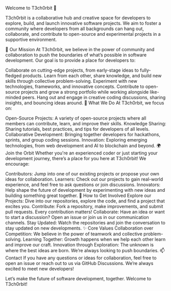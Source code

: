 Welcome to T3ch0rbit 🌌

T3ch0rbit is a collaborative hub and creative space for developers to explore, build, and launch innovative software projects. We aim to foster a community where developers from all backgrounds can hang out, collaborate, and contribute to open-source and experimental projects in a supportive environment.

🌟 Our Mission
At T3ch0rbit, we believe in the power of community and collaboration to push the boundaries of what’s possible in software development. Our goal is to provide a place for developers to:

Collaborate on cutting-edge projects, from early-stage ideas to fully-fledged products.
Learn from each other, share knowledge, and build new skills through collective problem-solving.
Experiment with new technologies, frameworks, and innovative concepts.
Contribute to open-source projects and grow a strong portfolio while working alongside like-minded peers.
Hang out and engage in creative coding discussions, sharing insights, and bouncing ideas around.
🚀 What We Do
At T3ch0rbit, we focus on:

Open-Source Projects: A variety of open-source projects where all members can contribute, learn, and improve their skills.
Knowledge Sharing: Sharing tutorials, best practices, and tips for developers of all levels.
Collaborative Development: Bringing together developers for hackathons, sprints, and group coding sessions.
Innovation: Exploring emerging technologies, from web development and AI to blockchain and beyond.
🌍 Join the Orbit
Whether you're an experienced coder or just starting your development journey, there’s a place for you here at T3ch0rbit! We encourage:

Contributors: Jump into one of our existing projects or propose your own ideas for collaboration.
Learners: Check out our projects to gain real-world experience, and feel free to ask questions or join discussions.
Innovators: Help shape the future of development by experimenting with new ideas and building something great together.
🤝 How to Get Involved
Explore our Projects: Dive into our repositories, explore the code, and find a project that excites you.
Contribute: Fork a repository, make improvements, and submit pull requests. Every contribution matters!
Collaborate: Have an idea or want to start a discussion? Open an issue or join us in our communication channels.
Stay Updated: Watch the repositories and join the conversation to stay updated on new developments.
✨ Core Values
Collaboration over Competition: We believe in the power of teamwork and collective problem-solving.
Learning Together: Growth happens when we help each other learn and improve our craft.
Innovation through Exploration: The unknown is where the best ideas are born. We’re always looking to push boundaries.
📫 Contact
If you have any questions or ideas for collaboration, feel free to open an issue or reach out to us via GitHub Discussions. We’re always excited to meet new developers!

Let’s make the future of software development, together. Welcome to T3ch0rbit!

